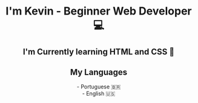 <div align="center">
<h1>I'm Kevin - Beginner Web Developer 💻<br>
  <h2> I'm Currently learning HTML and CSS 📖</h2>
</h1>
<h2>My Languages</h2>
- Portuguese 🇧🇷<br>
- English 🇺🇸  
</div>
